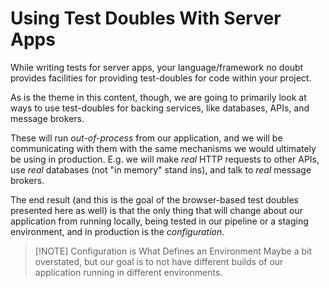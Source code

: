 # Using Test Doubles With Server Apps

While writing tests for server apps, your language/framework no doubt provides facilities for providing test-doubles for code within your project.

As is the theme in this content, though, we are going to primarily look at ways to use test-doubles for backing services, like databases, APIs, and message brokers.

These will run *out-of-process* from our application, and we will be communicating with them with the same mechanisms we would ultimately be using in production. E.g. we will make *real* HTTP requests to other APIs, use *real* databases (not "in memory" stand ins), and talk to *real* message brokers.

The end result (and this is the goal of the browser-based test doubles presented here as well) is that the only thing that will change about our application from running locally, being tested in our pipeline or a staging environment, and in production is the *configuration*. 

> [!NOTE] Configuration is What Defines an Environment
> Maybe a bit overstated, but our goal is to not have different builds of our application running in different environments.
